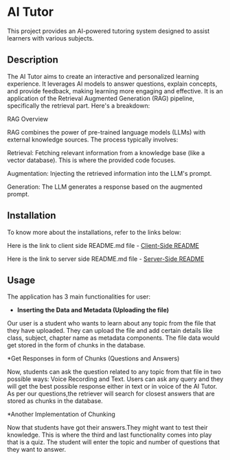 # AI Tutor

This project provides an AI-powered tutoring system designed to assist learners with various subjects.

## Description

The AI Tutor aims to create an interactive and personalized learning experience. It leverages AI models to answer questions, explain concepts, and provide feedback, making learning more engaging and effective.
It is an application of the Retrieval Augmented Generation (RAG) pipeline, specifically the retrieval part. Here's a breakdown:

RAG Overview

RAG combines the power of pre-trained language models (LLMs) with external knowledge sources. The process typically involves:

Retrieval:
Fetching relevant information from a knowledge base (like a vector database).
This is where the provided code focuses.

Augmentation:
Injecting the retrieved information into the LLM's prompt.

Generation:
The LLM generates a response based on the augmented prompt.

## Installation

To know more about the installations, refer to the links below:

Here is the link to client side README.md file - [Client-Side README](client/README.md)

Here is the link to server side README.md file - [Server-Side README](server/README.md)


## Usage

The application has 3 main functionalities for user:

  * **Inserting the Data and Metadata (Uploading the file)**

Our user is a student who wants to learn about any topic from the file that they have uploaded.
They can upload the file and add certain details like class, subject, chapter name as metadata components. The file data would get stored in the form of chunks in the database.


*Get Responses in form of Chunks (Questions and Answers)

Now, students can ask the question related to any topic from that file in two possible ways: Voice Recording and Text. Users can ask any query and they will get the best possible response either in text or in voice of the AI Tutor. As per our questions,the retriever will search for closest answers that are stored as chunks in the database.


*Another Implementation of Chunking

Now that students have got their answers.They might want to test their knowledge. This is where the third and last functionality comes into play that is a quiz. The student will enter the topic and number of questions that they want to answer.






